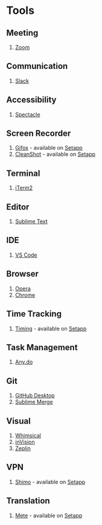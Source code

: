 # Tools

## Meeting

1. [Zoom](https://zoom.us/)

## Communication

1. [Slack](https://slack.com/)

## Accessibility

1. [Spectacle](https://github.com/eczarny/spectacle/)

## Screen Recorder

1. [Gifox](https://gifox.io/) - available on [Setapp]
2. [CleanShot](https://getcleanshot.com/) - available on [Setapp]

## Terminal

1. [iTerm2](https://www.iterm2.com/)

## Editor

1. [Sublime Text](https://www.sublimetext.com/)

## IDE

1. [VS Code](https://code.visualstudio.com/)

## Browser

1. [Opera](https://www.opera.com/)
2. [Chrome](https://www.google.com/chrome/)

## Time Tracking

1. [Timing](https://timingapp.com/) - available on [Setapp]

## Task Management

1. [Any.do](https://www.any.do/)

## Git

1. [GitHub Desktop](https://desktop.github.com/)
2. [Sublime Merge](https://www.sublimemerge.com/)

## Visual

1. [Whimsical](https://whimsical.co/)
2. [inVision](https://www.invisionapp.com/)
3. [Zeplin](https://zeplin.io/)

## VPN

1. [Shimo](https://www.shimovpn.com) - available on [Setapp]

## Translation

1. [Mete](https://www.matetranslate.com/) - available on [Setapp]

[Setapp]: https://setapp.com/
